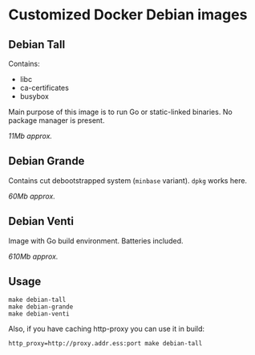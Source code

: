 # Customized Docker Debian images

## Debian Tall

Contains:

* libc
* ca-certificates
* busybox

Main purpose of this image is to run Go or static-linked binaries. No package
manager is present.

*11Mb approx.*

## Debian Grande

Contains cut debootstrapped system (`minbase` variant). `dpkg` works here.

*60Mb approx.*

## Debian Venti

Image with Go build environment. Batteries included.

*610Mb approx.*

## Usage

```shell
make debian-tall
make debian-grande
make debian-venti
```

Also, if you have caching http-proxy you can use it in build:

```shell
http_proxy=http://proxy.addr.ess:port make debian-tall
```
